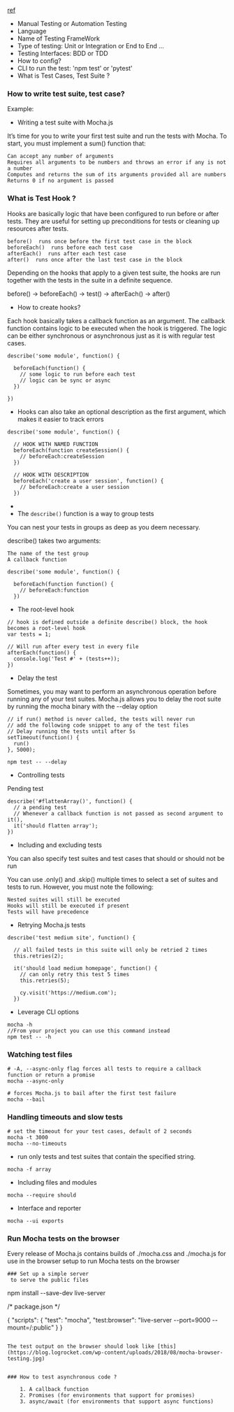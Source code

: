 [ref](https://blog.logrocket.com/a-quick-and-complete-guide-to-mocha-testing-d0e0ea09f09d/#mochaclioptions)

- Manual Testing or Automation Testing
- Language
- Name of Testing FrameWork
- Type of testing: Unit or Integration or End to End ...
- Testing Interfaces: BDD or TDD
- How to config?
- CLI to run the test: 'npm test' or 'pytest'
- What is Test Cases, Test Suite ?

### How to write test suite, test case?

Example:

- Writing a test suite with Mocha.js

It’s time for you to write your first test suite and run the tests with Mocha. To start, you must implement a sum() function that:

    Can accept any number of arguments
    Requires all arguments to be numbers and throws an error if any is not a number
    Computes and returns the sum of its arguments provided all are numbers
    Returns 0 if no argument is passed

### What is Test Hook ?

Hooks are basically logic that have been configured to run before or after tests. They are useful for setting up preconditions for tests or cleaning up resources after tests.

    before()  runs once before the first test case in the block
    beforeEach()  runs before each test case
    afterEach()  runs after each test case
    after()  runs once after the last test case in the block

Depending on the hooks that apply to a given test suite, the hooks are run together with the tests in the suite in a definite sequence.

before() -> beforeEach() -> test() -> afterEach() -> after()


- How to create hooks?

Each hook basically takes a callback function as an argument. The callback function contains logic to be executed when the hook is triggered. The logic can be either synchronous or asynchronous just as it is with regular test cases.

```mocha
describe('some module', function() {

  beforeEach(function() {
    // some logic to run before each test
    // logic can be sync or async
  })

})
```
- Hooks can also take an optional description as the first argument, which makes it easier to track errors

```
describe('some module', function() {

  // HOOK WITH NAMED FUNCTION
  beforeEach(function createSession() {
    // beforeEach:createSession
  })

  // HOOK WITH DESCRIPTION
  beforeEach('create a user session', function() {
    // beforeEach:create a user session
  })
```
-
- The `describe()` function is a way to group tests

You can nest your tests in groups as deep as you deem necessary.

describe() takes two arguments:

    The name of the test group
    A callback function

```
describe('some module', function() {

  beforeEach(function function() {
    // beforeEach:function
  })

```
- The root-level hook

```mocha
// hook is defined outside a definite describe() block, the hook becomes a root-level hook
var tests = 1;

// Will run after every test in every file
afterEach(function() {
  console.log('Test #' + (tests++));
})

```
- Delay the test

Sometimes, you may want to perform an asynchronous operation before running any of your test suites. Mocha.js allows you to delay the root suite by running the mocha binary with the --delay option
```mochajs
// if run() method is never called, the tests will never run
// add the following code snippet to any of the test files
// Delay running the tests until after 5s
setTimeout(function() {
  run()
}, 5000);

```
```
npm test -- --delay
```

- Controlling tests

Pending test

```
describe('#flattenArray()', function() {
  // a pending test
  // Whenever a callback function is not passed as second argument to it(),
  it('should flatten array');
})
```

- Including and excluding tests

You can also specify test suites and test cases that should or should not be run

You can use .only() and .skip() multiple times to select a set of suites and tests to run. However, you must note the following:

    Nested suites will still be executed
    Hooks will still be executed if present
    Tests will have precedence

-   Retrying Mocha.js tests
```
describe('test medium site', function() {

  // all failed tests in this suite will only be retried 2 times
  this.retries(2);

  it('should load medium homepage', function() {
    // can only retry this test 5 times
    this.retries(5);

    cy.visit('https://medium.com');
  })

```
- Leverage CLI options
```
mocha -h
//From your project you can use this command instead
npm test -- -h
```

### Watching test files
```
# -A, --async-only flag forces all tests to require a callback function or return a promise
mocha --async-only

# forces Mocha.js to bail after the first test failure
mocha --bail
```
### Handling timeouts and slow tests

```
# set the timeout for your test cases, default of 2 seconds
mocha -t 3000
mocha --no-timeouts
```
- run only tests and test suites that contain the specified string.

`mocha -f array`

- Including files and modules

`mocha --require should`

- Interface and reporter

`mocha --ui exports`

### Run Mocha tests on the browser

Every release of Mocha.js contains builds of ./mocha.css and ./mocha.js for use in the browser
setup to run Mocha tests on the browser


```
### Set up a simple server
 to serve the public files

```
npm install --save-dev live-server


/* package.json */

{
  "scripts": {
    "test": "mocha",
    "test:browser": "live-server --port=9000 --mount=/:public"
  }
}
```

The test output on the browser should look like [this](https://blog.logrocket.com/wp-content/uploads/2018/08/mocha-browser-testing.jpg)


### How to test asynchronous code ?

    1. A callback function
    2. Promises (for environments that support for promises)
    3. async/await (for environments that support async functions)
